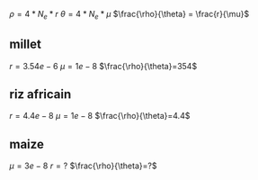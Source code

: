 $\rho = 4 * N_e * r$
$\theta = 4 * N_e* \mu$
$\frac{\rho}{\theta} = \frac{r}{\mu}$

## millet
$r=3.54e-6$
$\mu=1e-8$
$\frac{\rho}{\theta}=354$
## riz africain
$r=4.4e-8$
$\mu=1e-8$
$\frac{\rho}{\theta}=4.4$
## maize 
$\mu=3e-8$
$r=?$
$\frac{\rho}{\theta}=?$
